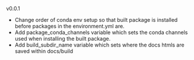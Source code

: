 v0.0.1
* Change order of conda env setup so that built package is installed before packages in the environment.yml are.
* Add package_conda_channels variable which sets the conda channels used when installing the built package.
* Add build_subdir_name variable which sets where the docs htmls are saved within docs/build